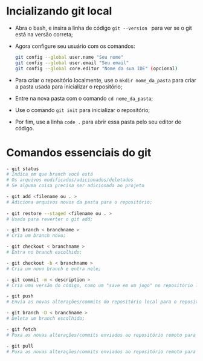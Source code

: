 # Incializando git local

  - Abra o bash, e insira a linha de código `git --version `  para ver se o git está na versão correta; 

- Agora configure seu usuário com os comandos:
    ```bash
    git config --global user.name "Seu nome"
    git config --global user.email "Seu email"
    git config --global core.editor "Nome da sua IDE" (opcional)
    ```
- Para criar o repositório localmente, use o `mkdir nome_da_pasta` para criar a pasta usada para inicializar o repositório;

- Entre na nova pasta com o comando `cd nome_da_pasta`;
- Use o comando `git init` para inicializar o repositório;
- Por fim, use a linha `code .` para abrir essa pasta pelo seu editor de código.

# Comandos essenciais do git
```bash
- git status
# Indica em que branch você está
# Os arquivos modificados/adicionados/deletados
# Se alguma coisa precisa ser adicionada ao projeto

- git add <filename ou . >
# Adiciona arquivos novos da pasta para o repositório;
 
- git restore --staged <filename ou . >
# Usado para reverter o git add;

- git branch < branchname >
# Cria um branch novo;

- git checkout < branchname >
# Entra no branch escolhido;

- git checkout -b < branchname >
# Cria um novo branch e entra nele;

- git commit -m < description >
# Cria uma versão do código, como um "save em um jogo" no repositório local, junto com uma descrição;

- git push
# Envia as novas alterações/commits do repositório local para o repositório local;

- git branch -D < branchname >
# Deleta um branch escolhido;

- git fetch
# Puxa as novas alterações/commits enviados ao repositório remoto para seu repositório local mas não altera seu código;

- git pull
# Puxa as novas alterações/commits enviados ao repositório remoto para seu repositório local E altera seu código para a versão mais recente puxada pelo comando;
